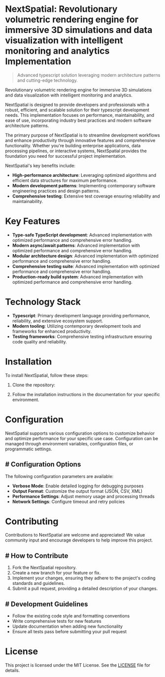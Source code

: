 <!-- fallback_NextSpatial_20250802213831_80133 -->

# NextSpatial: Revolutionary volumetric rendering engine for immersive 3D simulations and data visualization with intelligent monitoring and analytics Implementation
> Advanced typescript solution leveraging modern architecture patterns and cutting-edge technology.

Revolutionary volumetric rendering engine for immersive 3D simulations and data visualization with intelligent monitoring and analytics.

NextSpatial is designed to provide developers and professionals with a robust, efficient, and scalable solution for their typescript development needs. This implementation focuses on performance, maintainability, and ease of use, incorporating industry best practices and modern software architecture patterns.

The primary purpose of NextSpatial is to streamline development workflows and enhance productivity through innovative features and comprehensive functionality. Whether you're building enterprise applications, data processing pipelines, or interactive systems, NextSpatial provides the foundation you need for successful project implementation.

NextSpatial's key benefits include:

* **High-performance architecture**: Leveraging optimized algorithms and efficient data structures for maximum performance.
* **Modern development patterns**: Implementing contemporary software engineering practices and design patterns.
* **Comprehensive testing**: Extensive test coverage ensuring reliability and maintainability.

# Key Features

* **Type-safe TypeScript development**: Advanced implementation with optimized performance and comprehensive error handling.
* **Modern async/await patterns**: Advanced implementation with optimized performance and comprehensive error handling.
* **Modular architecture design**: Advanced implementation with optimized performance and comprehensive error handling.
* **Comprehensive testing suite**: Advanced implementation with optimized performance and comprehensive error handling.
* **Production-ready build system**: Advanced implementation with optimized performance and comprehensive error handling.

# Technology Stack

* **Typescript**: Primary development language providing performance, reliability, and extensive ecosystem support.
* **Modern tooling**: Utilizing contemporary development tools and frameworks for enhanced productivity.
* **Testing frameworks**: Comprehensive testing infrastructure ensuring code quality and reliability.

# Installation

To install NextSpatial, follow these steps:

1. Clone the repository:


2. Follow the installation instructions in the documentation for your specific environment.

# Configuration

NextSpatial supports various configuration options to customize behavior and optimize performance for your specific use case. Configuration can be managed through environment variables, configuration files, or programmatic settings.

## # Configuration Options

The following configuration parameters are available:

* **Verbose Mode**: Enable detailed logging for debugging purposes
* **Output Format**: Customize the output format (JSON, CSV, XML)
* **Performance Settings**: Adjust memory usage and processing threads
* **Network Settings**: Configure timeout and retry policies

# Contributing

Contributions to NextSpatial are welcome and appreciated! We value community input and encourage developers to help improve this project.

## # How to Contribute

1. Fork the NextSpatial repository.
2. Create a new branch for your feature or fix.
3. Implement your changes, ensuring they adhere to the project's coding standards and guidelines.
4. Submit a pull request, providing a detailed description of your changes.

## # Development Guidelines

* Follow the existing code style and formatting conventions
* Write comprehensive tests for new features
* Update documentation when adding new functionality
* Ensure all tests pass before submitting your pull request

# License

This project is licensed under the MIT License. See the [LICENSE](https://github.com/ludo53/NextSpatial/blob/main/LICENSE) file for details.
